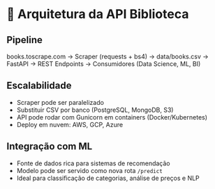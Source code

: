 
# 📐 Arquitetura da API Biblioteca

## Pipeline

books.toscrape.com → Scraper (requests + bs4) → data/books.csv → FastAPI → REST Endpoints → Consumidores (Data Science, ML, BI)

## Escalabilidade

- Scraper pode ser paralelizado
- Substituir CSV por banco (PostgreSQL, MongoDB, S3)
- API pode rodar com Gunicorn em containers (Docker/Kubernetes)
- Deploy em nuvem: AWS, GCP, Azure

## Integração com ML

- Fonte de dados rica para sistemas de recomendação
- Modelo pode ser servido como nova rota `/predict`
- Ideal para classificação de categorias, análise de preços e NLP

